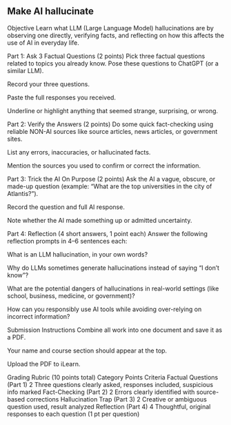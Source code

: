 ## Make AI hallucinate

Objective
Learn what LLM (Large Language Model) hallucinations are by observing one directly, verifying facts, and reflecting on how this affects the use of AI in everyday life.

Part 1: Ask 3 Factual Questions (2 points)
Pick three factual questions related to topics you already know. Pose these questions to  ChatGPT (or a similar LLM).

Record your three questions.

Paste the full responses you received.

Underline or highlight anything that seemed strange, surprising, or wrong.

Part 2: Verify the Answers (2 points)
Do some quick fact-checking using reliable NON-AI sources like source articles, news articles, or government sites.

List any errors, inaccuracies, or hallucinated facts.

Mention the sources you used to confirm or correct the information.

Part 3: Trick the AI On Purpose (2 points)
Ask the AI a vague, obscure, or made-up question (example: “What are the top universities in the city of Atlantis?”).

Record the question and full AI response.

Note whether the AI made something up or admitted uncertainty.

Part 4: Reflection (4 short answers, 1 point each)
Answer the following reflection prompts in 4–6 sentences each:

What is an LLM hallucination, in your own words?

Why do LLMs sometimes generate hallucinations instead of saying “I don’t know”?

What are the potential dangers of hallucinations in real-world settings (like school, business, medicine, or government)?

How can you responsibly use AI tools while avoiding over-relying on incorrect information?

Submission Instructions
Combine all work into one document and save it as a PDF.

Your name and course section should appear at the top.

Upload the PDF to iLearn.

Grading Rubric (10 points total)
Category	Points	Criteria
Factual Questions (Part 1)	2	Three questions clearly asked, responses included, suspicious info marked
Fact-Checking (Part 2)	2	Errors clearly identified with source-based corrections
Hallucination Trap (Part 3)	2	Creative or ambiguous question used, result analyzed
Reflection (Part 4)	4	Thoughtful, original responses to each question (1 pt per question)
